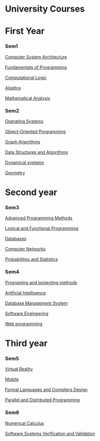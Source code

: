 # University Courses

<h1> First Year </h1>

<h3> Sem1 </h3>

[Computer System Architecture](/Semester1/Computer%20System%20Architecture)
<br>
<br>
[Fundamentals of Programming](/Semester1/Fundamentals%20of%20Programming)
<br>
<br>
[Computational Logic](/Semester1/Computational%20Logic)
<br>
<br>
[Algebra]()
<br>
<br>
[Mathematical Analysis]()

<h3> Sem2  </h3>

[Operating Systems](/Semester2/Operating%20Systems)
<br>
<br>
[Object-Oriented Programming](/Semester2/Object%20Oriented%20Programming%20C%2B%2B)
<br>
<br>
[Graph Algorithms](/Semester2/Graph%20theory)
<br>
<br>
[Data Structures and Algorithms](/Semester2/Algorithms%20and%20Data%20Structures)
<br>
<br>
[Dynamical systems](/Semester2/Differential%20Equations%20solved%20in%20Maple)
<br>
<br>
[Geometry]()

<h1> Second year </h1>

<h3> Sem3  </h3>

[Advanced Programming Methods](/Semester3/Advanced%20Programming%20Methods/Labs)
<br>
<br>
[Logical and Functional Programming](/Semester3/Logical%20and%20Functional%20Programming)
<br>
<br>
[Databases](/Semester3/DataBases%20%2B%20scripts)
<br>
<br>
[Computer Networks](/Semester3/Computer%20Networks)
<br>
<br>
[Probabilities and Statistics](/Semester3/Matlab)

<h3> Sem4 </h3>

[Programing and projecting methods](/Semester4/Advanced%20Programming)
<br>
<br>
[Artificial Intelligence](/Semester4/Artificial%20Intelligence)
<br>
<br>
[Database Management System](/Semester4/SGBD)
<br>
<br>
[Software Engineering]()
<br>
<br>
[Web programming](/Semester4/Web%20Programming)

<h1> Third year </h1>

<h3> Sem5  </h3>

[Virtual Reality](/Semester5/VR)
<br>
<br>
[Mobile](/Semester5/Mobile)
<br>
<br>
[Formal Languages and Compilers Design](/Semester5/LFTC)
<br>
<br>
[Parallel and Distributed Programming](/Semester5/PPD)

<h3> Sem6 </h3>

[Numerical Calculus](/Semester6/CN)
<br>
<br>
[Software Systems Verification and Validation ](/Semester6/VVSS)
